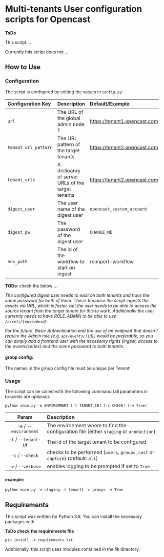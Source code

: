 # Multi-tenants User configuration scripts for Opencast
**ToDo**

This script ... 

Currently this script does not ... 

## How to Use

### Configuration

The script is configured by editing the values in `config.py`:

| Configuration Key | Description                               | Default/Example              |
| :---------------- | :---------------------------------------- | :--------------------------- |
| `url`             | The URL of the global admin node ?        | https://tenant1.opencast.com |
| `tenant_url_pattern` | The URL pattern of the target tenants  | https://tenant2.opencast.com |
| `tenant_urls`     | A dictioanry of server URLs of the target tenants       | https://tenant2.opencast.com |
| `digest_user`     | The user name of the digest user          | `opencast_system_account`      |
| `digest_pw`       | The password of the digest user           | `CHANGE_ME`                    |
| `env_path`        | The id of the workflow to start on ingest | reimport-workflow            |

**TODo**: check the below ...

_The configured digest user needs to exist on both tenants and have the same password for both of them. This is because
the script ingests the assets via URL, which is faster, but the user needs to be able to access the source tenant from
the target tenant for this to work. Additionally the user currently needs to have ROLE_ADMIN to be able to use
`/assets/{episodeid}`._

_For the future, Basic Authentication and the use of an endpoint that doesn't require the Admin role (e.g.
`api/events/{id}`) would be preferable, so you can simply add a frontend user with the necessary rights (ingest,
access to the events/series) and the same password to both tenants._

#### group config:
The names in the group config file must be unique per Tenant!

### Usage

The script can be called with the following command (all parameters in brackets are optional):

`python main.py -e ENVIRONMENT [-t TENANT_ID] [-c CHECK] [-v True]`

| Param | Description |
| :---: | :---------- |
| `-e` / `--environment` | The environment where to find the configuration file (either `staging` or `production`) |
| `-t` / `--tenant-id` | The id of the target tenant to be configured |
| `-c` / `--check` | checks to be performed (`users`, `groups`, `cast` or `capture`) (default: `all`) | 
| `-v` / `--verbose` | enables logging to be prompted if set to `True` | 

#### example:

`python main.py -e staging -t tenant1 -c groups -v True`

## Requirements

This script was written for Python 3.8. You can install the necessary packages with

**ToDo check the requirements file**

`pip install -r requirements.txt`

Additionally, this script uses modules contained in the _lib_ directory.
